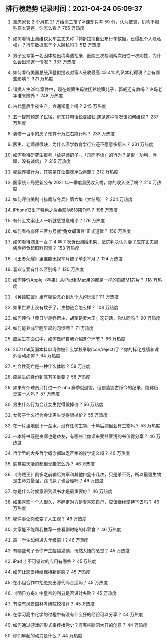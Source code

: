 
## 排行榜趋势 记录时间：2021-04-24 05:09:37
  
  1. 重庆家长 2 个月花 21 万给高三孩子补课却只考 59 分，认为被骗，机构不服称原本更差，你怎么看？ 766 万热度
    
  2. 如何看待上海维权女车主丈夫称「特斯拉擅自公布行车数据，已侵犯个人隐私权」？行车数据属于个人隐私吗？ 512 万热度
    
  3. 男子公考第一名因体检出梅毒遭拒录，医院三次检测两次阳性一次阴性，为什么会出现这一情况？ 337 万热度
    
  4. 如何看待美国总统拜登拟提议对富人征收最高 43.4% 的资本利得税？会有哪些影响？ 321 万热度
    
  5. 错换人生28年案件中，现在姚策生母欲抚养姚策儿子，郭威还有救吗？许妈老年谁来赡养？ 248 万热度
    
  6. 古代皇后半夜生产，会通知皇上吗？ 245 万热度
    
  7. 五一提前预定了民宿，房东打电话说要加钱,遇见这种情况该如何维权？ 237 万热度
    
  8. 装修一百平的房子预算十万左右能行吗？ 233 万热度
    
  9. 医生、老师都很缺，为什么医学教育学行业还不愿意多招人？ 231 万热度
    
  10. 如何看待研究生报考「放导师鸽子」、「录而不读」的行为？是否「功利、浮躁、没有诚信」？ 215 万热度
    
  11. 哪些养猫行为，其实是在让猫咪承受痛苦？ 212 万热度
    
  12. 国家统计局更新公布 2021 年一季度居民收入榜，你的收入涨了吗？ 210 万热度
    
  13. 如何评价美剧《猎鹰与冬兵》第六集（大结局）？ 204 万热度
    
  14. iPhone12出了紫色之后会影响618降价吗？ 198 万热度
    
  15. 有什么文案让人一听就感觉意难平？ 176 万热度
    
  16. 如何看待崩坏三官方号就“兔女郎事件”正式道歉？ 156 万热度
    
  17. 如何看待湖北一女子 4 年 7 次诉讼离婚未果，法院判决认为妻子应在丈夫患病后担负起照料职责？ 153 万热度
    
  18. 《王者荣耀》里谁能无视芈月链子单杀芈月？ 124 万热度
    
  19. 喜欢与爱有什么区别吗？ 120 万热度
    
  20. 如何评价Apple（苹果）从iPad到Mac用的都是一样的自研M1芯片？ 118 万热度
    
  21. 《英雄联盟》里有哪些恶心到九个人的玩法? 111 万热度
    
  22. 如果世界上没有蚊子了，生物链会怎么样？ 108 万热度
    
  23. 如何评价「黄日华是乔帮主，胡军是萧大王」这句话，你认同吗？ 90 万热度
    
  24. 如何能养成早睡早起的习惯啊？ 71 万热度
    
  25. 应届生在面试中，如何做好自我介绍这个环节？ 66 万热度
    
  26. 2021 fall英国本科申请你被什么学校录取(con/reject)了？你的标化成绩和课外活动如何？ 64 万热度
    
  27. 社会性死亡是一种什么体验？ 59 万热度
    
  28. 应届生的身份到底有多重要？ 58 万热度
    
  29. 如果有个球员只打过一个 nba 赛季就退役，但创造震古烁今的纪录，能称历史第一人吗？ 57 万热度
    
  30. 男生什么行为会让女生觉得很掉价？ 56 万热度
    
  31. 女孩子什么行为会让男生觉得很掉价？ 55 万热度
    
  32. 在一片洼地倒下一湖水，没有任何生物，十年后湖里会有生物吗？ 53 万热度
    
  33. 一本好书既是良师也是益友，有哪些让你读来受益匪浅的书值得分享？ 46 万热度
    
  34. 哲学里的大多哲学概念都缺乏严格的数学定义吗？ 46 万热度
    
  35. 感觉每天活的都很无趣怎么办？ 46 万热度
    
  36. 《海贼王》凯多之前输给海军和其他四皇十几次，只是杀不死，所以最强生物是生命力最强，路飞赢了也合理吗？ 46 万热度
    
  37. 你是什么时候意识到读书才是最重要的？ 46 万热度
    
  38. 如果喜欢一个人很久，不确定对方是否喜欢自己，应该继续坚持下去吗？ 46 万热度
    
  39. 哪件事让你改变了人生观？ 46 万热度
    
  40. 大家能不能帮我推荐一些看剧时吃的小零食？ 46 万热度
    
  41. 高一学生如何进入年级前十? 46 万热度
    
  42. 有哪些句子令你产生醍醐灌顶，恍然大悟的感觉？ 45 万热度
    
  43. iPad 上不可错过的应用有哪些？ 45 万热度
    
  44. 如何让恋爱持续保持新鲜感？ 45 万热度
    
  45. 在小组合作中拒绝交出源代码合适吗？ 45 万热度
    
  46. 《明日方舟》中皇帝的利刃是否设计失败？ 45 万热度
    
  47. 有没有风景园林考研院校推荐？ 45 万热度
    
  48. 在学习高中化学的过程中有没有什么好的经验可以分享？ 44 万热度
    
  49. 如何通过游戏的形式来传播党史？有哪些脑洞大开的创意？ 44 万热度
    
  50. 你们早起的动力是什么？ 44 万热度
    